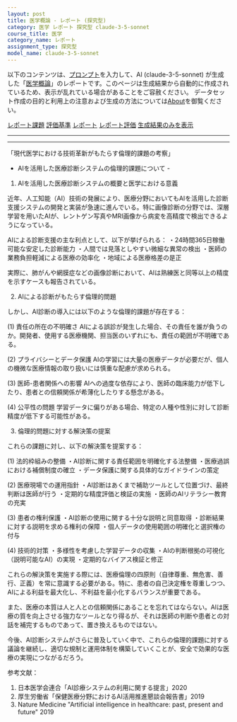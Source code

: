 ```yaml
---
layout: post
title: 医学概論 - レポート (探究型)
category: 医学 レポート 探究型 claude-3-5-sonnet
course_title: 医学
category_name: レポート
assignment_type: 探究型
model_name: claude-3-5-sonnet
---
```


以下のコンテンツは、[プロンプト](http://127.0.0.1:8000/generated/医学/claude-3-5-sonnet/prompt_レポート-探究型.md)を入力して、AI (claude-3-5-sonnet) が生成した「[医学概論](/contents/医学/)」のレポートです。このページは生成結果から自動的に作成されているため、表示が乱れている場合があることをご容赦ください。
データセット作成の目的と利用上の注意および生成の方法については[About](/About)を御覧ください。

[レポート課題](../レポート課題-探究型)
[評価基準](../評価基準-探究型)
[レポート](../レポート-探究型)
[レポート評価](../レポート評価-探究型)
[生成結果のみを表示](http://127.0.0.1:8000/generated/医学/claude-3-5-sonnet/レポート-探究型.md)
  

***
***
  
「現代医学における技術革新がもたらす倫理的課題の考察」
- AIを活用した医療診断システムの倫理的課題について -

1. AIを活用した医療診断システムの概要と医学における意義

近年、人工知能（AI）技術の発展により、医療分野においてもAIを活用した診断支援システムの開発と実装が急速に進んでいる。特に画像診断の分野では、深層学習を用いたAIが、レントゲン写真やMRI画像から病変を高精度で検出できるようになっている。

AIによる診断支援の主な利点として、以下が挙げられる：
・24時間365日稼働可能な安定した診断能力
・人間では見落としやすい微細な異常の検出
・医師の業務負担軽減による医療の効率化
・地域による医療格差の是正

実際に、肺がんや網膜症などの画像診断において、AIは熟練医と同等以上の精度を示すケースも報告されている。

2. AIによる診断がもたらす倫理的問題

しかし、AI診断の導入には以下のような倫理的課題が存在する：

(1) 責任の所在の不明確さ
AIによる誤診が発生した場合、その責任を誰が負うのか。開発者、使用する医療機関、担当医のいずれにも、責任の範囲が不明確である。

(2) プライバシーとデータ保護
AIの学習には大量の医療データが必要だが、個人の機微な医療情報の取り扱いには慎重な配慮が求められる。

(3) 医師-患者関係への影響
AIへの過度な依存により、医師の臨床能力が低下したり、患者との信頼関係が希薄化したりする懸念がある。

(4) 公平性の問題
学習データに偏りがある場合、特定の人種や性別に対して診断精度が低下する可能性がある。

3. 倫理的問題に対する解決策の提案

これらの課題に対し、以下の解決策を提案する：

(1) 法的枠組みの整備
・AI診断に関する責任範囲を明確化する法整備
・医療過誤における補償制度の確立
・データ保護に関する具体的なガイドラインの策定

(2) 医療現場での運用指針
・AI診断はあくまで補助ツールとして位置づけ、最終判断は医師が行う
・定期的な精度評価と検証の実施
・医師のAIリテラシー教育の充実

(3) 患者の権利保護
・AI診断の使用に関する十分な説明と同意取得
・診断結果に対する説明を求める権利の保障
・個人データの使用範囲の明確化と選択権の付与

(4) 技術的対策
・多様性を考慮した学習データの収集
・AIの判断根拠の可視化（説明可能なAI）の実現
・定期的なバイアス検証と修正

これらの解決策を実施する際には、医療倫理の四原則（自律尊重、無危害、善行、正義）を常に意識する必要がある。特に、患者の自己決定権を尊重しつつ、AIによる利益を最大化し、不利益を最小化するバランスが重要である。

また、医療の本質は人と人との信頼関係にあることを忘れてはならない。AIは医療の質を向上させる強力なツールとなり得るが、それは医師の判断や患者との対話を補完するものであって、置き換えるものではない。

今後、AI診断システムがさらに普及していく中で、これらの倫理的課題に対する議論を継続し、適切な規制と運用体制を構築していくことが、安全で効果的な医療の実現につながるだろう。

参考文献：
1. 日本医学会連合「AI診療システムの利用に関する提言」2020
2. 厚生労働省「保健医療分野におけるAI活用推進懇談会報告書」2019
3. Nature Medicine "Artificial intelligence in healthcare: past, present and future" 2019
